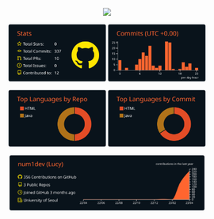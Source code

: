 
 <p align="center">
  <a href="https://user-images.githubusercontent.com/122321793/231339715-226122df-adc0-41e9-80f6-2baf81b7f63e.svg"><img src="https://user-images.githubusercontent.com/122321793/231339715-226122df-adc0-41e9-80f6-2baf81b7f63e.svg"/ width = "77%"></a>
</p>

<p align="center">
  <img src="https://raw.githubusercontent.com/num1dev/num1dev/main/profile-summary-card-output/codeSTACKr/3-stats.svg" width="39%" />
  <img src="https://raw.githubusercontent.com/num1dev/num1dev/main/profile-summary-card-output/codeSTACKr/4-productive-time.svg" width="39%" />
</p>

<p align="center">
  <img src="https://raw.githubusercontent.com/num1dev/num1dev/main/profile-summary-card-output/codeSTACKr/1-repos-per-language.svg" width="39%" />
  <img src="https://raw.githubusercontent.com/num1dev/num1dev/main/profile-summary-card-output/codeSTACKr/2-most-commit-language.svg" width="39%" />
</p>

<p align="center">
  <img src="https://raw.githubusercontent.com/num1dev/num1dev/main/profile-summary-card-output/codeSTACKr/0-profile-details.svg" width="78%" />
</p>

<map id="imgmap202347133310" name="imgmap202347133310">
<area shape="rect" alt="" title="" coords="151,506,206,531" href="https://www.sw.or.kr/site/sw/edu/selectEduListGallery.do" target="" />
<area shape="rect" alt="" title="" coords="217,506,307,531" href="https://dktechin.com/service/main/index" target="" />
<area shape="rect" alt="" title="" coords="319,505,443,531" href="https://github.com/num1dev/T.I.L" target="" />
<area shape="rect" alt="" title="" coords="176,956,232,977" href="mailto:num1developer@naver.com" target="" />
<area shape="rect" alt="" title="" coords="245,956,340,978" href="https://instagram.com/sj_cd_9612?igshid=ZDdkNTZiNTM=" target="" />
<area shape="rect" alt="" title="" coords="351,956,418,978" href="https://github.com/num1dev" target="" />
</map>

